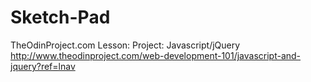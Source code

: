 # Sketch-Pad
TheOdinProject.com Lesson: Project: Javascript/jQuery
http://www.theodinproject.com/web-development-101/javascript-and-jquery?ref=lnav
